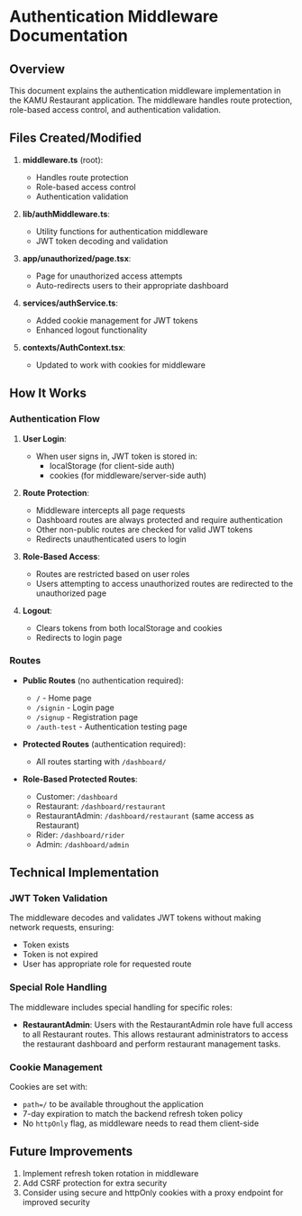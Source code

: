 # Authentication Middleware Documentation

## Overview

This document explains the authentication middleware implementation in the KAMU Restaurant application. The middleware handles route protection, role-based access control, and authentication validation.

## Files Created/Modified

1. **middleware.ts** (root): 
   - Handles route protection
   - Role-based access control
   - Authentication validation

2. **lib/authMiddleware.ts**: 
   - Utility functions for authentication middleware
   - JWT token decoding and validation

3. **app/unauthorized/page.tsx**: 
   - Page for unauthorized access attempts
   - Auto-redirects users to their appropriate dashboard

4. **services/authService.ts**: 
   - Added cookie management for JWT tokens
   - Enhanced logout functionality

5. **contexts/AuthContext.tsx**: 
   - Updated to work with cookies for middleware

## How It Works

### Authentication Flow

1. **User Login**:
   - When user signs in, JWT token is stored in:
     - localStorage (for client-side auth)
     - cookies (for middleware/server-side auth)

2. **Route Protection**:
   - Middleware intercepts all page requests
   - Dashboard routes are always protected and require authentication
   - Other non-public routes are checked for valid JWT tokens
   - Redirects unauthenticated users to login

3. **Role-Based Access**:
   - Routes are restricted based on user roles
   - Users attempting to access unauthorized routes are redirected to the unauthorized page

4. **Logout**:
   - Clears tokens from both localStorage and cookies
   - Redirects to login page

### Routes

- **Public Routes** (no authentication required): 
  - `/` - Home page
  - `/signin` - Login page
  - `/signup` - Registration page
  - `/auth-test` - Authentication testing page

- **Protected Routes** (authentication required):
  - All routes starting with `/dashboard/`
  
- **Role-Based Protected Routes**:
  - Customer: `/dashboard`
  - Restaurant: `/dashboard/restaurant`
  - RestaurantAdmin: `/dashboard/restaurant` (same access as Restaurant)
  - Rider: `/dashboard/rider`
  - Admin: `/dashboard/admin`

## Technical Implementation

### JWT Token Validation

The middleware decodes and validates JWT tokens without making network requests, ensuring:
- Token exists
- Token is not expired
- User has appropriate role for requested route

### Special Role Handling

The middleware includes special handling for specific roles:

- **RestaurantAdmin**: Users with the RestaurantAdmin role have full access to all Restaurant routes. This allows restaurant administrators to access the restaurant dashboard and perform restaurant management tasks.

### Cookie Management

Cookies are set with:
- `path=/` to be available throughout the application
- 7-day expiration to match the backend refresh token policy
- No `httpOnly` flag, as middleware needs to read them client-side

## Future Improvements

1. Implement refresh token rotation in middleware
2. Add CSRF protection for extra security
3. Consider using secure and httpOnly cookies with a proxy endpoint for improved security
